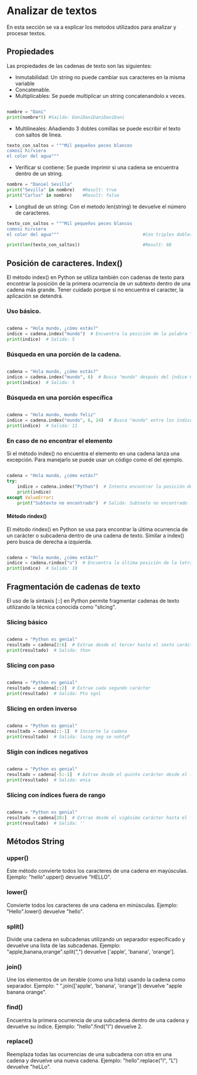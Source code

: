 # Analizar de textos
En esta sección se va a explicar los metodos utilizados para analizar y procesar textos.

## Propiedades
Las propiedades de las cadenas de texto son las siguientes:

- Inmutabilidad: Un string no puede cambiar sus caracteres en la misma variable
- Concatenable.
- Multiplicables: Se puede multiplicar un string concatenandolo x veces. 
```python

nombre = "Dani"
print(nombre*5) #Sailda: DaniDaniDaniDaniDani

```
- Multilineales: Añadiendo 3 dobles comillas se puede escribir el texto con saltos de linea.
```python
texto_con_saltos = """Mil pequeños peces blancos        
comosi hirviera
el color del agua"""
```
- Verificar si contiene: Se puede imprimir si una cadena se encuentra dentro de un string.
```python
nombre = "Daniel Sevilla"
print("Sevilla" in nombre)   #Result: true
print("Carlos" in nombre)    #Result: false
```
- Longitud de un string: Con el metodo len(string) te devuelve el número de caracteres.
```python
texto_con_saltos = """Mil pequeños peces blancos        
comosi hirviera
el color del agua"""                                #Con triples dobles comillas se pueden poner saltos de linea

print(len(texto_con_saltos))                        #Result: 68
```

## Posición de caracteres. Index()

El método index() en Python se utiliza también con cadenas de texto para encontrar la posición de la primera ocurrencia de un subtexto dentro de una cadena más grande. Tener cuidado porque si no encuentra el caracter, la aplicación se detendrá.

### Uso básico.

```python

cadena = "Hola mundo, ¿cómo estás?"
indice = cadena.index("mundo")  # Encuentra la posición de la palabra "mundo"
print(indice)  # Salida: 5


```

### Búsqueda en una porción de la cadena.

```python

cadena = "Hola mundo, ¿cómo estás?"
indice = cadena.index("mundo", 6)  # Busca "mundo" después del índice 6
print(indice)  # Salida: 5


```

### Búsqueda en una porción específica

```python

cadena = "Hola mundo, mundo feliz"
indice = cadena.index("mundo", 6, 14)  # Busca "mundo" entre los índices 6 y 14
print(indice)  # Salida: 11

```

### En caso de no encontrar el elemento
Si el método index() no encuentra el elemento en una cadena lanza una excepción. Para manejarlo se puede usar un código como el del ejemplo.

```python

cadena = "Hola mundo, ¿cómo estás?"
try:
    indice = cadena.index("Python")  # Intenta encontrar la posición de "Python"
    print(indice)
except ValueError:
    print("Subtexto no encontrado")  # Salida: Subtexto no encontrado


```

#### Método rindex()
El método rindex() en Python se usa para encontrar la última ocurrencia de un carácter o subcadena dentro de una cadena de texto. Similar a index() pero busca de derecha a izquierda.

```python

cadena = "Hola mundo, ¿cómo estás?"
indice = cadena.rindex("o")  # Encuentra la última posición de la letra "o"
print(indice)  # Salida: 18


```

## Fragmentación de cadenas de texto
El uso de la sintaxis [::] en Python permite fragmentar cadenas de texto utilizando la técnica conocida como "slicing".

### Slicing básico
```python

cadena = "Python es genial"
resultado = cadena[2:6]  # Extrae desde el tercer hasta el sexto carácter
print(resultado)  # Salida: thon

```

### Slicing con paso
```python

cadena = "Python es genial"
resultado = cadena[::2]  # Extrae cada segundo carácter
print(resultado)  # Salida: Pto sgnl

```

### Slicing en orden inverso
```python

cadena = "Python es genial"
resultado = cadena[::-1]  # Invierte la cadena
print(resultado)  # Salida: laing seg se nohtyP

```

### Sligin con índices negativos
```python

cadena = "Python es genial"
resultado = cadena[-5:-1]  # Extrae desde el quinto carácter desde el final hasta el segundo desde el final
print(resultado)  # Salida: enia

```

### Slicing con índices fuera de rango
```python

cadena = "Python es genial"
resultado = cadena[20:]  # Extrae desde el vigésimo carácter hasta el final
print(resultado)  # Salida: ''

```

## Métodos String

### upper()
Este método convierte todos los caracteres de una cadena en mayúsculas. Ejemplo: "hello".upper() devuelve "HELLO".

### lower()
Convierte todos los caracteres de una cadena en minúsculas. Ejemplo: "Hello".lower() devuelve "hello".

### split()
Divide una cadena en subcadenas utilizando un separador especificado y devuelve una lista de las subcadenas. Ejemplo: "apple,banana,orange".split(",") devuelve ['apple', 'banana', 'orange'].

### join()
Une los elementos de un iterable (como una lista) usando la cadena como separador. Ejemplo: " ".join(['apple', 'banana', 'orange']) devuelve "apple banana orange".

### find()
Encuentra la primera ocurrencia de una subcadena dentro de una cadena y devuelve su índice. Ejemplo: "hello".find("l") devuelve 2.

### replace()
Reemplaza todas las ocurrencias de una subcadena con otra en una cadena y devuelve una nueva cadena. Ejemplo: "hello".replace("l", "L") devuelve "heLLo".